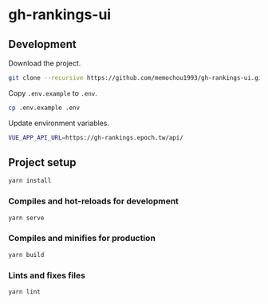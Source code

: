 # gh-rankings-ui

## Development

Download the project.

```BASH
git clone --recursive https://github.com/memochou1993/gh-rankings-ui.git
```

Copy `.env.example` to `.env`.

```BASH
cp .env.example .env
```

Update environment variables.

```BASH
VUE_APP_API_URL=https://gh-rankings.epoch.tw/api/
```

## Project setup

```BASH
yarn install
```

### Compiles and hot-reloads for development

```BASH
yarn serve
```

### Compiles and minifies for production

```BASH
yarn build
```

### Lints and fixes files

```BASH
yarn lint
```
